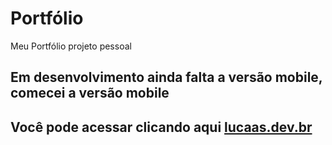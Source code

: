 # Portfólio
Meu Portfólio projeto pessoal 

## Em desenvolvimento  ainda falta a versão mobile, comecei a versão mobile 

## Você pode acessar clicando aqui [lucaas.dev.br](lucaas.dev.br)
